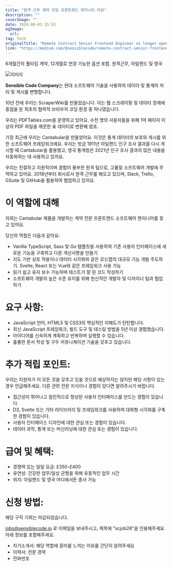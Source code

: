 ```yaml
---
title: "원격 근무 계약 전임 프론트엔드 엔지니어 마감"
description: ""
coverImage: ""
date: 2024-08-03 15:53
ogImage: 
  url: 
tag: Tech
originalTitle: "Remote Contract Senior Frontend Engineer no longer open"
link: "https://medium.com/@sensiblecode/remote-contract-senior-frontend-engineer-739fcafa153f"
---
```




6개월간의 풀타임 계약, 12개월로 연장 가능한 옵션 포함. 원격근무, 아일랜드 및 영국

![이미지](/assets/img/RemoteContractSeniorFrontendEngineernolongeropen_0.png)

**Sensible Code Company**는 현대 소프트웨어 기술을 사용하여 데이터 및 통계의 처리 및 게시를 변형합니다.

10년 전에 우리는 ScraperWiki를 만들었습니다. 이는 웹 스크레이핑 및 데이터 정제에 중점을 둔 최초의 협력적 브라우저 코딩 환경 중 하나였습니다.

<div class="content-ad"></div>

우리는 PDFTables.com을 운영하고 있어요. 수천 명의 사용자들을 위해 1억 페이지 이상의 PDF 파일을 깨끗한 표 데이터로 변환해 왔죠.

가장 최근에 우리는 Cantabular을 만들었어요. 이것은 통계 데이터의 보호와 게시를 위한 소프트웨어 프레임워크에요. 우리는 방금 1911년 아일랜드 인구 조사 결과를 다시 게시할 때 Cantabular을 활용했고, 영국 통계청은 2021년 인구 조사 결과의 많은 내용을 자동화하는 데 사용하고 있어요.

우리는 친절하고 지원적이며 경험이 풍부한 원격 팀으로, 고품질 소프트웨어 개발에 주력하고 있어요. 2018년부터 회사로서 원격 근무를 해오고 있으며, Slack, Trello, GSuite 및 GitHub을 활용하여 협업하고 있어요.

# 이 역할에 대해

<div class="content-ad"></div>

저희는 Cantabular 제품을 개발하는 계약 전문 프론트엔드 소프트웨어 엔지니어를 찾고 있어요.

당신의 역할은 다음과 같아요:

- Vanilla TypeScript, Sass 및 Go 템플릿을 사용하여 기존 사용자 인터페이스에 새로운 기능을 구축하고 다른 개선사항을 만들기
- 지도 기반 상호 작용이나 데이터 시각화와 같은 로드맵의 대규모 기능 개발 주도하기. Svelte, React 또는 Vue와 같은 프레임워크 사용 가능
- 읽기 쉽고 유지 보수 가능하며 테스트가 잘 된 코드 작성하기
- 소프트웨어 개발의 높은 수준 유지를 위해 헌신적인 개발자 및 디자이너 팀과 협업하기

# 요구 사항:

<div class="content-ad"></div>

- JavaScript 언어, HTML5 및 CSS3의 핵심적인 이해도가 탄탄합니다.
- 최신 JavaScript 프레임워크, 빌드 도구 및 테스팅 방법을 5년 이상 경험했습니다.
- 아이디어를 신속하게 계획하고 반복하며 실행할 수 있습니다.
- 훌륭한 문서 작성 및 구두 커뮤니케이션 기술을 갖추고 있습니다.

# 추가 적립 포인트:

우리는 지원자가 이 모든 것을 갖추고 있을 것으로 예상하지는 않지만 해당 사항이 있는 경우 언급해주세요. 다른 관련 전문 지식이나 경험이 있다면 알려주시기 바랍니다.

- 접근성이 뛰어나고 점진적으로 향상된 사용자 인터페이스를 만드는 경험이 있습니다.
- D3, Svelte 또는 기타 라이브러리 및 프레임워크를 사용하여 대화형 시각화를 구축한 경험이 있습니다.
- 사용자 인터페이스 디자인에 대한 관심 또는 경험이 있습니다.
- 데이터 과학, 통계 또는 머신러닝에 대한 관심 또는 경험이 있습니다.

<div class="content-ad"></div>

# 급여 및 혜택:

- 경쟁력 있는 일일 요금: £350-£400
- 유연성: 건강한 업무/일상 균형을 위해 유동적인 업무 시간
- 위치: 아일랜드 및 영국 어디에서든 종사 가능

# 신청 방법:

해당 구직 기회는 마감되었습니다.

<div class="content-ad"></div>

jobs@sensiblecode.io 로 이메일을 보내주시고, 제목에 "scjob28"을 인용해주세요. 아래 정보를 포함해주세요.

- 자기소개서: 해당 역할에 흥미를 느끼는 이유를 간단히 알려주세요
- 이력서: 전문 경력
- 전화번호
